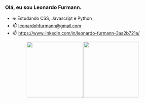 ### Olá, eu sou Leonardo Furmann.

- ☕ Estudando CSS, Javascript e Python
- 📫 leonardohfurmann@gmail.com
- 📫 https://www.linkedin.com/in/leonardo-furmann-3aa2b721a/

<div align="center">
  <a href="https://github.com/LeonardoFurmann">
  <img height="180em" src="https://github-readme-stats.vercel.app/api?username=LeonardoFurmann&show_icons=true&theme=dark&include_all_commits=true&count_private=true"/>
  
  <img height="180em" src="https://github-readme-stats.vercel.app/api/top-langs/?username=LeonardoFurmann&layout=compact&langs_count=7&theme=dark"/>
</div>


